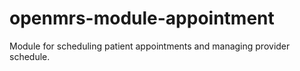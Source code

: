 openmrs-module-appointment
==========================

Module for scheduling patient appointments and managing provider schedule.